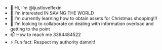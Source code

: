 - 👋 Hi, I’m @ijustloveflexin
- 👀 I’m interested IN SAVING THE WORLD
- 🌱 I’m currently learning how to obtain assets for Christmas shopping!!!
- 💞️ I’m looking to collaborate on dealing with information overload and getting to the point 
- 📫 How to reach me 3364484522 
- ⚡ Fun fact: Respect my authority damnit! 

<!---
ijustloveflexin/ijustloveflexin is a ✨ special ✨ repository because its `README.md` (this file) appears on your GitHub profile.
You can click the Preview link to take a look at your changes.
--->
